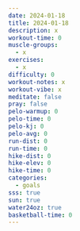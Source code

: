 ```yaml
---
date: 2024-01-18
title: 2024-01-18
description: x
workout-time: 0
muscle-groups:
  - x
exercises:
  - x
difficulty: 0
workout-notes: x
workout-vibe: x
meditate: false
pray: false
pelo-warmup: 0
pelo-time: 0
pelo-kj: 0
pelo-avg: 0
run-dist: 0
run-time: 0
hike-dist: 0
hike-elev: 0
hike-time: 0
categories:
  - goals
sss: true
sun: true
water24oz: true
basketball-time: 0
---
```

